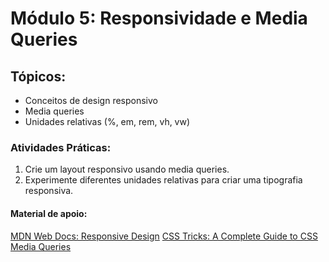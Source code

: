 # Módulo 5: Responsividade e Media Queries

## Tópicos:

- Conceitos de design responsivo
- Media queries
- Unidades relativas (%, em, rem, vh, vw)

### Atividades Práticas:

1. Crie um layout responsivo usando media queries.
2. Experimente diferentes unidades relativas para criar uma tipografia responsiva.

#### Material de apoio:

[MDN Web Docs: Responsive Design](https://developer.mozilla.org/en-US/docs/Learn/CSS/CSS_layout/Responsive_Design)
[CSS Tricks: A Complete Guide to CSS Media Queries](https://css-tricks.com/a-complete-guide-to-css-media-queries/)